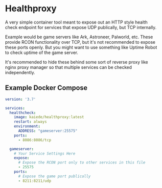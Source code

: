 # Healthproxy

A very simple container tool meant to expose out an HTTP style health check endpoint for services that expose UDP publically, but TCP internally.

Example would be game servers like Ark, Astroneer, Palworld, etc. These provide RCON functionality over TCP, but it's not recommended to expose these ports openly. But you might want to use something like Uptime Robot to check uptime of the game server. 

It's recommended to hide these behind some sort of reverse proxy like nginx proxy manager so that multiple services can be checked independently.

## Example Docker Compose

```yaml
version: '3.7'

services:
  healthcheck:
    image: kaiede/healthproxy:latest
    restart: always
    environment:
      ADDRESS: "gameserver:25575"
    ports:
      - 8086:8086/tcp

  gameserver:
    # Your Service Settings Here
    expose:
      # Expose the RCON port only to other services in this file
      - 25575
    ports:
      # Expose the game port publically
      - 8211:8211/udp
```